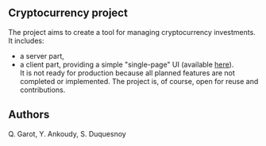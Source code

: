 ## Cryptocurrency project

The project aims to create a tool for managing cryptocurrency investments. It includes:
- a server part,
- a client part, providing a simple "single-page" UI (available [here](https://github.com/QGarot/crypto-client)).  
It is not ready for production because all planned features are not completed or implemented. The project is, of course, open for reuse and contributions.

## Authors
Q. Garot, Y. Ankoudy, S. Duquesnoy
